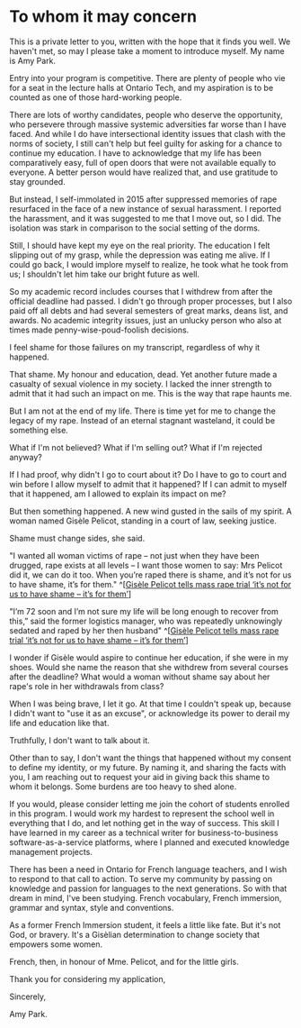 # To whom it may concern
This is a private letter to you, written with the hope that it finds you well. We haven't met, so may I please take a moment to introduce myself. My name is Amy Park. 

Entry into your program is competitive. There are plenty of people who vie for a seat in the lecture halls at Ontario Tech, and my aspiration is to be counted as one of those hard-working people. 

There are lots of worthy candidates, people who deserve the opportunity, who persevere through massive systemic adversities far worse than I have faced. And while I do have intersectional identity issues that clash with the norms of society, I still can't help but feel guilty for asking for a chance to continue my education. I have to acknowledge that my life has been comparatively easy, full of open doors that were not available equally to everyone. A better person would have realized that, and use gratitude to stay grounded. 

But instead, I self-immolated in 2015 after suppressed memories of rape resurfaced in the face of a new instance of sexual harassment. I reported the harassment, and it was suggested to me that I move out, so I did. The isolation was stark in comparison to the social setting of the dorms.

Still, I should have kept my eye on the real priority. The education I felt slipping out of my grasp, while the depression was eating me alive. If I could go back, I would implore myself to realize, he took what he took from us; I shouldn't let him take our bright future as well. 

So my academic record includes courses that I withdrew from after the official deadline had passed. I didn't go through proper processes, but I also paid off all debts and had several semesters of great marks, deans list, and awards. No academic integrity issues, just an unlucky person who also at times made penny-wise-poud-foolish decisions. 

I feel shame for those failures on my transcript, regardless of why it happened. 

That shame. My honour and education, dead. Yet another future made a casualty of sexual violence in my society. I lacked the inner strength to admit that it had such an impact on me. This is the way that rape haunts me. 

But I am not at the end of my life. There is time yet for me to change the legacy of my rape. Instead of an eternal stagnant wasteland, it could be something else.

What if I'm not believed? What if I'm selling out? What if I'm rejected anyway? 

If I had proof, why didn't I go to court about it? Do I have to go to court and win before I allow myself to admit that it happened? If I can admit to myself that it happened, am I allowed to explain its impact on me?

But then something happened. A new wind gusted in the sails of my spirit. A woman named Gisèle Pelicot, standing in a court of law, seeking justice. 

Shame must change sides, she said. 

"I wanted all woman victims of rape – not just when they have been drugged, rape exists at all levels – I want those women to say: Mrs Pelicot did it, we can do it too. When you’re raped there is shame, and it’s not for us to have shame, it’s for them." ^[[Gisèle Pelicot tells mass rape trial ‘it’s not for us to have shame – it’s for them’](https://www.theguardian.com/world/2024/oct/23/gisele-pelicot-rape-trial-france-court)]

"I’m 72 soon and I’m not sure my life will be long enough to recover from this,” said the former logistics manager, who was repeatedly unknowingly sedated and raped by her then husband" ^[[Gisèle Pelicot tells mass rape trial ‘it’s not for us to have shame – it’s for them’](https://www.theguardian.com/world/2024/oct/23/gisele-pelicot-rape-trial-france-court)]

I wonder if Gisèle would aspire to continue her education, if she were in my shoes. Would she name the reason that she withdrew from several courses after the deadline? What would a woman without shame say about her rape's role in her withdrawals from class?

When I was being brave, I let it go. At that time I couldn't speak up, because I didn't want to "use it as an excuse", or acknowledge its power to derail my life and education like that.  

Truthfully, I don't want to talk about it. 

Other than to say, I don't want the things that happened without my consent to define my identity, or my future. By naming it, and sharing the facts with you, I am reaching out to request your aid in giving back this shame to whom it belongs. Some burdens are too heavy to shed alone.

If you would, please consider letting me join the cohort of students enrolled in this program. I would work my hardest to represent the school well in everything that I do, and let nothing get in the way of success. This skill I have learned in my career as a technical writer for business-to-business software-as-a-service platforms, where I planned and executed knowledge management projects. 

There has been a need in Ontario for French language teachers, and I wish to respond to that call to action. To serve my community by passing on knowledge and passion for languages to the next generations. So with that dream in mind, I've been studying. French vocabulary, French immersion, grammar and syntax, style and conventions. 

As a former French Immersion student, it feels a little like fate. But it's not God, or bravery. It's a Gisèlian determination to change society that empowers some women. 

French, then, in honour of Mme. Pelicot, and for the little girls.



Thank you for considering my application,

Sincerely, 

Amy Park.

